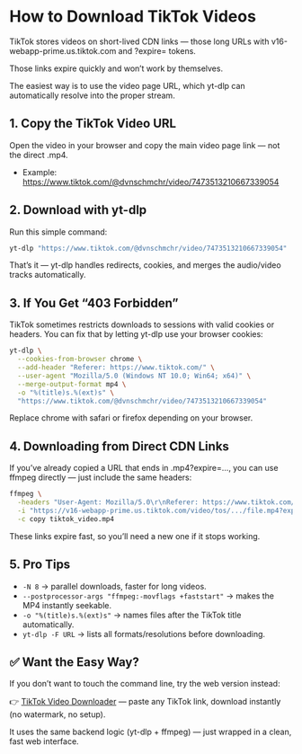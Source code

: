 # How to Download TikTok Videos

TikTok stores videos on short-lived CDN links — those long URLs with v16-webapp-prime.us.tiktok.com and ?expire= tokens.

Those links expire quickly and won’t work by themselves. 

The easiest way is to use the video page URL, which yt-dlp can automatically resolve into the proper stream.


## 1. Copy the TikTok Video URL

Open the video in your browser and copy the main video page link — not the direct .mp4.

- Example: https://www.tiktok.com/@dvnschmchr/video/7473513210667339054



## 2. Download with yt-dlp

Run this simple command:

```bash
yt-dlp "https://www.tiktok.com/@dvnschmchr/video/7473513210667339054"
```

That’s it — yt-dlp handles redirects, cookies, and merges the audio/video tracks automatically.


## 3. If You Get “403 Forbidden”

TikTok sometimes restricts downloads to sessions with valid cookies or headers.
You can fix that by letting yt-dlp use your browser cookies:

```bash
yt-dlp \
  --cookies-from-browser chrome \
  --add-header "Referer: https://www.tiktok.com/" \
  --user-agent "Mozilla/5.0 (Windows NT 10.0; Win64; x64)" \
  --merge-output-format mp4 \
  -o "%(title)s.%(ext)s" \
  "https://www.tiktok.com/@dvnschmchr/video/7473513210667339054"
```

Replace chrome with safari or firefox depending on your browser.


## 4. Downloading from Direct CDN Links

If you’ve already copied a URL that ends in .mp4?expire=..., you can use ffmpeg directly — just include the same headers:

```bash
ffmpeg \
  -headers "User-Agent: Mozilla/5.0\r\nReferer: https://www.tiktok.com/\r\n" \
  -i "https://v16-webapp-prime.us.tiktok.com/video/tos/.../file.mp4?expire=..." \
  -c copy tiktok_video.mp4
```

These links expire fast, so you’ll need a new one if it stops working.


## 5. Pro Tips

- `-N 8` → parallel downloads, faster for long videos.
- `--postprocessor-args "ffmpeg:-movflags +faststart"` → makes the MP4 instantly seekable.
- `-o "%(title)s.%(ext)s"` → names files after the TikTok title automatically.
- `yt-dlp -F URL` → lists all formats/resolutions before downloading.


## ✅ Want the Easy Way?

If you don’t want to touch the command line, try the web version instead:

👉 [TikTok Video Downloader](http://serp.ly/tiktok-video-downloader) — paste any TikTok link, download instantly (no watermark, no setup).

It uses the same backend logic (yt-dlp + ffmpeg) — just wrapped in a clean, fast web interface.